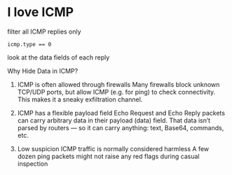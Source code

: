 # I love ICMP
filter all ICMP replies only 

```
icmp.type == 0
```

look at the data fields of each reply


Why Hide Data in ICMP?
1. ICMP is often allowed through firewalls
Many firewalls block unknown TCP/UDP ports, but allow ICMP (e.g. for ping) to check connectivity.
This makes it a sneaky exfiltration channel.

2. ICMP has a flexible payload field
Echo Request and Echo Reply packets can carry arbitrary data in their payload (data) field.
That data isn’t parsed by routers — so it can carry anything: text, Base64, commands, etc.

3. Low suspicion
ICMP traffic is normally considered harmless
A few dozen ping packets might not raise any red flags during casual inspection